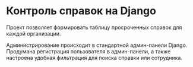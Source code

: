 # Контроль справок на Django

Проект позволяет формировать таблицу просроченных справок для каждой организации.

Администрирование происходит в стандартной админ-панели Django. Продумана регистрация пользователя в админ-панели, а также настроена удобная фильтрация для поиска справки или сотрудника.
